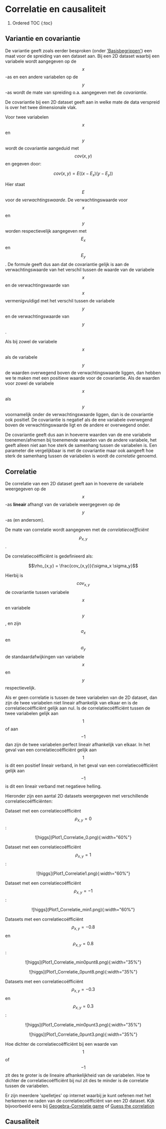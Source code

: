 # Correlatie en causaliteit

1. Ordered TOC
{:toc}


## Variantie en covariantie

De variantie geeft zoals eerder besproken (onder ['Basisbegrippen'](/blok-1/theorie-basisbegrippen)) een maat voor
de spreiding van een dataset aan. Bij een 2D dataset waarbij een variabele wordt aangegeven op de $$x$$-as en een andere
variabelen op de $$y$$-as wordt de mate van spreiding o.a. aangegeven met de *covariantie*.

De covariantie bij een 2D dataset geeft aan in welke mate de data verspreid is over het twee dimensionale vlak.

Voor twee variabelen $$x$$ en $$y$$ wordt de covariantie aangeduid met $$cov(x,y)$$ en gegeven door:

$$cov(x,y) = E((x-E_x)(y-E_y))$$

Hier staat $$E$$ voor de *verwachtingswaarde*. De verwachtingswaarde voor
$$x$$ en $$y$$ worden respectievelijk aangegeven met $$E_x$$ en $$E_y$$. De formule
geeft dus aan dat de covariantie gelijk is aan de verwachtingswaarde van
het verschil tussen de waarde van de variabele $$x$$ en de verwachtingswaarde 
van $$x$$ vermenigvuldigd met het verschil tussen de variabele $$y$$ en de verwachtingswaarde
van $$y$$.

Als bij zowel de variabele $$x$$ als de variabele $$y$$ de waarden overwegend 
boven de verwachtingswaarde liggen, dan hebben we te maken met een positieve 
waarde voor de covariantie. Als de waarden voor zowel de variabele $$x$$ als
$$y$$ voornamelijk onder de verwachtingswaarde liggen, dan is de covariantie ook positief.
De covariantie is negatief als de ene variabele overwegend boven de verwachtingswaarde
ligt en de andere er overwegend onder.

De covariantie geeft dus aan in hoeverre waarden van de ene variabele toenemen/afnemen bij toenemende
waarden van de andere variabele, het geeft alleen niet aan hoe sterk de samenhang tussen de variabelen is.
Een parameter die vergelijkbaar is met de covariantie maar ook aangeeft hoe sterk
de samenhang tussen de variabelen is wordt de *correlatie* genoemd. 


## Correlatie 

De correlatie van een 2D dataset geeft aan in hoeverre de variabele weergegeven op
de $$x$$-as **lineair** afhangt van de variabele weergegeven op de $$y$$-as (en andersom).

De mate van correlatie wordt aangegeven met de *correlatiecoëfficiënt* $$\rho_{x,y}$$.

De correlatiecoëfficiënt is gedefinieerd als:

$$\rho_{x,y} = \frac{cov_{x,y}}{\sigma_x \sigma_y}$$  

Hierbij is $$cov_{x,y}$$ de covariantie tussen variabele $$x$$ en variabele $$y$$, en zijn $$\sigma_x$$ en 
$$\sigma_y$$ de standaardafwijkingen van variabele $$x$$ en $$y$$ respectievelijk.

Als er geen correlatie is tussen de twee variabelen van de 2D dataset, dan zijn
de twee variabelen niet lineair afhankelijk van elkaar en is de correlatiecoëfficiënt
gelijk aan nul. Is de correlatiecoëfficiënt tussen de twee variabelen gelijk aan $$1$$ of aan $$-1$$ dan zijn de twee
variabelen perfect lineair afhankelijk van elkaar. In het geval van een correlatiecoëfficiënt gelijk
aan $$1$$ is dit een positief lineair verband, in het geval van een correlatiecoëfficiënt gelijk
aan $$-1$$ is dit een lineair verband met negatieve helling. 

Hieronder zijn een aantal 2D datasets weergegeven met verschillende correlatiecoëfficiënten:

Dataset met een correlatiecoëfficiënt $$\rho_{x,y} = 0 $$:

<p align="center">![higgs](Plot1_Correlatie_0.png){:width="60%"}</p>

Dataset met een correlatiecoëfficiënt $$\rho_{x,y} = 1 $$:

<p align="center">![higgs](Plot1_Correlatie1.png){:width="60%"}</p>

Dataset met een correlatiecoëfficiënt $$\rho_{x,y} = -1 $$:

<p align="center">![higgs](Plot1_Correlatie_min1.png){:width="60%"}</p>

Datasets met een correlatiecoëfficiënt $$\rho_{x,y} = -0.8$$ en $$\rho_{x,y} = 0.8$$:

<p align="center">![higgs](Plot1_Correlatie_min0punt8.png){:width="35%"}</p><p align="center">![higgs](Plot1_Correlatie_0punt8.png){:width="35%"}</p>

Datasets met een correlatiecoëfficiënt $$\rho_{x,y} = -0.3$$ en $$\rho_{x,y} = 0.3$$:

<p align="center">![higgs](Plot1_Correlatie_min0punt3.png){:width="35%"}</p><p align="center">![higgs](Plot1_Correlatie_0punt3.png){:width="35%"}</p>


Hoe dichter de correlatiecoëfficiënt bij een waarde van $$1$$ of $$-1$$ zit des te groter
is de lineaire afhankelijkheid van de variabelen. Hoe te dichter de correlatiecoëfficiënt bij nul zit
des te minder is de correlatie tussen de variabelen.

Er zijn meerdere 'spelletjes' op internet waarbij je kunt oefenen met het herkennen ne raden van de correlatiecoëfficiënt
van een 2D dataset. Kijk bijvoorbeeld eens bij [Geogebra-Correlatie game](https://www.geogebra.org/m/KE6JfuF9) of 
[Guess the correlation](http://guessthecorrelation.com/)


## Causaliteit










